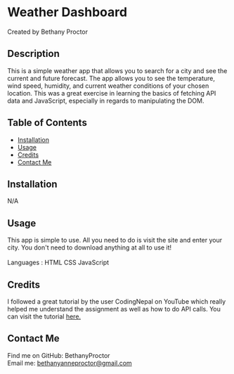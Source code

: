 # Weather Dashboard
  Created by Bethany Proctor 

  ## Description
  This is a simple weather app that allows you to search for a city and see the current and future forecast. The app allows you to see the temperature, wind speed, humidity, and current weather conditions of your chosen location. This was a great exercise in learning the basics of fetching API data and JavaScript, especially in regards to manipulating the DOM.

  ## Table of Contents
  * [Installation](#installation)
  * [Usage](#usage)
  * [Credits](#credits)
  * [Contact Me](#contact-me)
  

  ## Installation
  N/A

  ## Usage
  This app is simple to use. All you need to do is visit the site and enter your city. You don't need to download anything at all to use it! 
  </br>
  </br>
  Languages : HTML CSS JavaScript

  ## Credits
  I followed a great tutorial by the user CodingNepal on YouTube which really helped me understand the assignment as well as how to do API calls. You can visit the tutorial <a href="https://youtu.be/SeXg3AX82ig?si=lbZkcGUuIS8yeocg">here.</a>

  ## Contact Me
  Find me on GitHub: BethanyProctor
  </br>
  Email me: bethanyanneproctor@gmail.com

  
